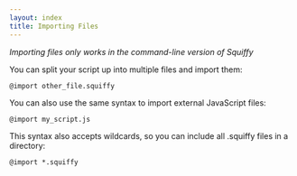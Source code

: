 ```yaml
---
layout: index
title: Importing Files
---
```


*Importing files only works in the command-line version of Squiffy*

You can split your script up into multiple files and import them:

    @import other_file.squiffy
    
You can also use the same syntax to import external JavaScript files:

    @import my_script.js
    
This syntax also accepts wildcards, so you can include all .squiffy files in a directory:

    @import *.squiffy
